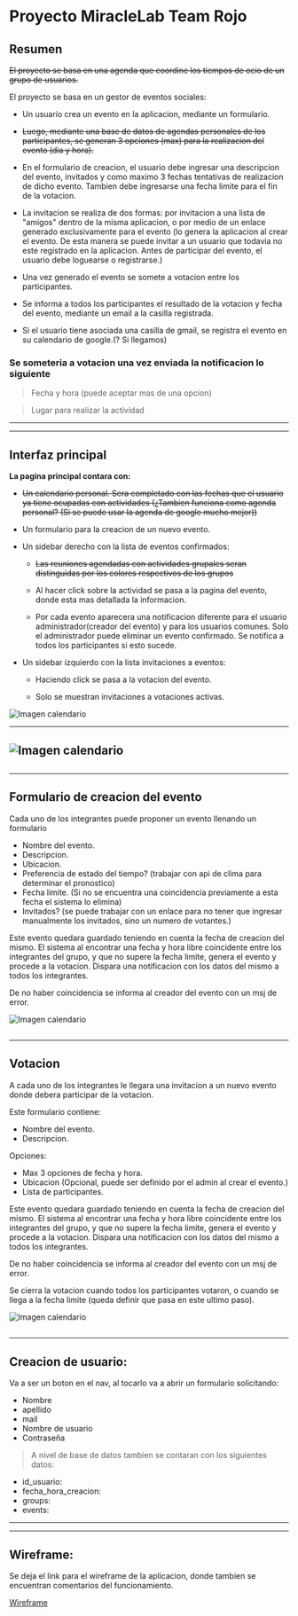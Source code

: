 # Proyecto MiracleLab Team Rojo

## Resumen

~~El proyecto se basa en una agenda que coordine los tiempos de ocio de un grupo de usuarios.~~

El proyecto se basa en un gestor de eventos sociales:

-   Un usuario crea un evento en la aplicacion, mediante un formulario.

-   ~~Luego, mediante una base de datos de agendas personales de los participantes, se generan 3 opciones (max) para la realizacion del evento (dia y hora).~~

-   En el formulario de creacion, el usuario debe ingresar una descripcion del evento, invitados y como maximo 3 fechas tentativas de realizacion de dicho evento. Tambien debe ingresarse una fecha limite para el fin de la votacion.

-   La invitacion se realiza de dos formas: por invitacion a una lista de "amigos" dentro de la misma aplicacion, o por medio de un enlace generado exclusivamente para el evento (lo genera la aplicacion al crear el evento. De esta manera se puede invitar a un usuario que todavia no este registrado en la aplicacion. Antes de participar del evento, el usuario debe loguearse o registrarse.)

-   Una vez generado el evento se somete a votacion entre los participantes.

-   Se informa a todos los participantes el resultado de la votacion y fecha del evento, mediante un email a la casilla registrada.

-   Si el usuario tiene asociada una casilla de gmail, se registra el evento en su calendario de google.(? Si llegamos)

### Se someteria a votacion una vez enviada la notificacion lo siguiente

> Fecha y hora (puede aceptar mas de una opcion)

> Lugar para realizar la actividad

---

---

## Interfaz principal

**La pagina principal contara con:**

-   ~~Un calendario personal. Sera completado con las fechas que el usuario ya tiene ocupadas con actividades (¿Tambien funciona como agenda personal? (Si se puede usar la agenda de google mucho mejor))~~

-   Un formulario para la creacion de un nuevo evento.

-   Un sidebar derecho con la lista de eventos confirmados:

    -   ~~Las reuniones agendadas con actividades grupales seran distinguidas por los colores respectivos de los grupos~~

    -   Al hacer click sobre la actividad se pasa a la pagina del evento, donde esta mas detallada la informacion.

    -   Por cada evento aparecera una notificacion diferente para el usuario administrador(creador del evento) y para los usuarios comunes. Solo el administrador puede eliminar un evento confirmado. Se notifica a todos los participantes si esto sucede.

-   Un sidebar izquierdo con la lista invitaciones a eventos:

    -   Haciendo click se pasa a la votacion del evento.

    -   Solo se muestran invitaciones a votaciones activas.

![Imagen calendario](imagenes\Calendario.png)

---

## ![Imagen calendario](imagenes\InformacionEvento.png)

## <div style="page-break-after: always;"></div>

---

## Formulario de creacion del evento

Cada uno de los integrantes puede proponer un evento llenando un formulario

-   Nombre del evento.
-   Descripcion.
-   Ubicacion.
-   Preferencia de estado del tiempo? (trabajar con api de clima para determinar el pronostico)
-   Fecha limite. (Si no se encuentra una coincidencia previamente a esta fecha el sistema lo elimina)
-   Invitados? (se puede trabajar con un enlace para no tener que ingresar manualmente los invitados, sino un numero de votantes.)

Este evento quedara guardado teniendo en cuenta la fecha de creacion del mismo. El sistema al encontrar una fecha y hora libre coincidente entre los integrantes del grupo, y que no supere la fecha limite, genera el evento y procede a la votacion. Dispara una notificacion con los datos del mismo a todos los integrantes.

De no haber coincidencia se informa al creador del evento con un msj de error.

![Imagen calendario](imagenes\FormularioCreacionEvento.png)

## <div style="page-break-after: always;"></div>

---

## Votacion

A cada uno de los integrantes le llegara una invitacion a un nuevo evento donde debera participar de la votacion.

Este formulario contiene:

-   Nombre del evento.
-   Descripcion.

Opciones:

-   Max 3 opciones de fecha y hora.
-   Ubicacion (Opcional, puede ser definido por el admin al crear el evento.)
-   Lista de participantes.

Este evento quedara guardado teniendo en cuenta la fecha de creacion del mismo. El sistema al encontrar una fecha y hora libre coincidente entre los integrantes del grupo, y que no supere la fecha limite, genera el evento y procede a la votacion. Dispara una notificacion con los datos del mismo a todos los integrantes.

De no haber coincidencia se informa al creador del evento con un msj de error.

Se cierra la votacion cuando todos los participantes votaron, o cuando se llega a la fecha limite (queda definir que pasa en este ultimo paso).

![Imagen calendario](imagenes\FormularioVotacionEvento.png)

## <div style="page-break-after: always;"></div>

---

## Creacion de usuario:

Va a ser un boton en el nav, al tocarlo va a abrir un formulario solicitando:

-   Nombre
-   apellido
-   mail
-   Nombre de usuario
-   Contraseña

> A nivel de base de datos tambien se contaran con los siguientes datos:

-   id_usuario:
-   fecha_hora_creacion:
-   groups:
-   events:

---

---

## Wireframe:

Se deja el link para el wireframe de la aplicacion, donde tambien se encuentran comentarios del funcionamiento.

[Wireframe](https://wireframe.cc/pro/pp/c1fd42edd567483 "Proyecto")
